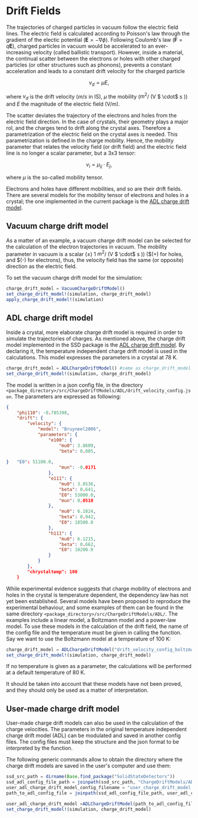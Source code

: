 # Drift Fields

The trajectories of charged particles in vacuum follow the electric field lines. The electric field is calculated according to Poisson's law through the gradient of the electic potential ($\bm{E} =  -\nabla \phi$). Following Coulomb's law ($\bm{F} = q \bm{E}$), charged particles in vacuum would be accelerated to an ever-increasing velocity (called ballistic transport). However, inside a material, the continual scatter between the electrons or holes with other charged particles (or other structures such as phonons), prevents a constant acceleration and leads to a constant drift velocity for the charged particle

```math
v_{d} = \mu E,
```
where $v_{d}$ is the drift velocity ($m/s$ in IS), $\mu$ the mobility ($m^{2}$/ (V $ \cdot$ s )) and $E$ the magnitude of the electric field (V/m).

The scatter deviates the trajectory of the electrons and holes from the electric field direction. In the case of crystals, their geometry plays a major rol, and the charges tend to drift along the crystal axes. Therefore a parametrization of the electric field on the crystal axes is needed. This parametrization is defined in the charge mobility. Hence, the mobility parameter that relates the velocity field (or drift field) and the electric field line is no longer a scalar parameter, but a 3x3 tensor:

```math
v_{i} =  \mu_{ij} \cdot E_{j},
```

where $\mu$ is the so-called mobility tensor. 

Electrons and holes have different mobilities, and so are their drift fields. There are several models for the mobility tensor of electrons and holes in a crystal; the one implemented in the current package is the [ADL charge drift model](https://www.sciencedirect.com/science/article/pii/S0168900206015166).

## Vacuum charge drift model 
As a matter of an example, a vacuum charge drift model can be selected for the calculation of the electron trajectories in vacuum. The mobility parameter in vacuum is a scalar $(\pm)$ 1 $m^{2}$/ (V $ \cdot$ s )) ($(+) for holes, and $(-) for electrons), thus, the velocity field has the same (or opposite) direction as the electric field.

To set the vacuum charge drift model for the simulation:

```julia
charge_drift_model = VacuumChargeDriftModel()
set_charge_drift_model!(simulation, charge_drift_model) 
apply_charge_drift_model!(simulation)
```
## ADL charge drift model

Inside a crystal, more elaborate charge drift model is required in order to simulate the trajectories of charges.  As mentioned above, the charge drift model implemented in the SSD package is the [ADL charge drift model](https://www.sciencedirect.com/science/article/pii/S0168900206015166). By declaring it, the temperature independent charge drift model is used in the calculations. This model expresses the parameters in a crystal at 78 K.
 

```julia
charge_drift_model = ADLChargeDriftModel() #same as charge_drift_model = ADLChargeDriftModel("drift_velocity_config.json")
set_charge_drift_model!(simulation, charge_drift_model) 
```
The model is written in a json config file, in the directory `<package_directory>/src/ChargeDriftModels/ADL/drift_velocity_config.json`. The parameters are expressed as following:

```json
{
	"phi110": -0.785398,
	"drift": {
		"velocity": {
			"model": "Bruyneel2006",
			"parameters": {
				"e100": {
					"mu0": 3.8609,
					"beta": 0.805,
				
} 	"E0": 51100.0,
					"mun": -0.0171
				},
				"e111": {
					"mu0": 3.8536,
					"beta": 0.641,
					"E0": 53800.0,
					"mun": 0.0510
				},
					"mu0": 6.1824,
					"beta": 0.942,
					"E0": 18500.0
				},
				"h111": {
					"mu0": 6.1215,
					"beta": 0.662,
					"E0": 18200.0
				}
			}
		},
		"chrystaltemp": 100
	}
```

While experimental evidence suggests that charge mobility of electrons and holes in the crystal is temperature dependent, the dependency law has not yet been established. Several models have been proposed to reproduce the experimental behaviour, and some examples of them can be found in the same directory `<package_directory>/src/ChargeDriftModels/ADL/`. The examples include a linear model, a Boltzmann model and a power-law model. To use these models in the calculation of the drift field, the name of the config file and the temperature must be given in calling the function. Say we want to use the Boltzmann model at a temperature of 100 K:

```julia
charge_drift_model = ADLChargeDriftModel("drift_velocity_config_boltzmann.json", 100)  
set_charge_drift_model!(simulation, charge_drift_model) 
```

If no temperature is given as a parameter, the calculations will be performed at a default temperature of 80 K.

It should be taken into account that these models have not been proved, and they should only be used as a matter of interpretation.

## User-made charge drift model

User-made charge drift models can also be used in the calculation of the charge velocities. The parameters in the original temperature independent charge drift model (ADL) can be modulated and saved in another config files. The config files must keep the structure and the json format to be interpreted by the function.

The following generic commands allow to obtain the directory where the charge drift models are saved in the user's computer and use them:

```julia
ssd_src_path = dirname(Base.find_package("SolidStateDetectors"))
ssd_adl_config_file_path = joinpath(ssd_src_path, "ChargeDriftModels/ADL")
user_adl_charge_drift_model_config_filename = "user_charge_drift_model.json"
path_to_adl_config_file = joinpath(ssd_adl_config_file_path, user_adl_charge_drift_model_config_filename)

user_adl_charge_drift_model =ADLChargeDriftModel(path_to_adl_config_file)
set_charge_drift_model!(simulation, charge_drift_model) 

```
